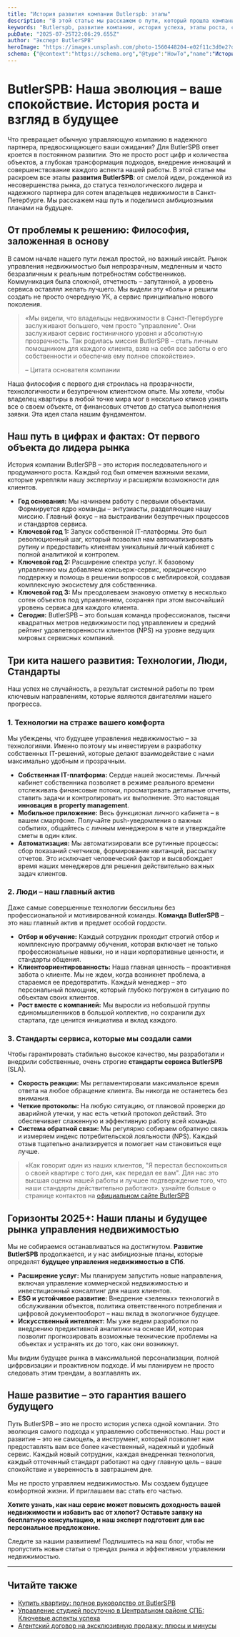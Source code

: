 ```yaml
---
title: "История развития компании Butlerspb: этапы"
description: "В этой статье мы расскажем о пути, который прошла компания Butlerspb. От смелой идеи до признанного лидера в сфере услуг. Узнайте о наших ключевых этапах роста."
keywords: "Butlerspb, развитие компании, история успеха, этапы роста, сервисная компания, блог Butlerspb"
pubDate: "2025-07-25T22:06:29.655Z"
author: "Эксперт ButlerSPB"
heroImage: "https://images.unsplash.com/photo-1560448204-e02f11c3d0e2?q=80&w=2070&auto=format&fit=crop"
schema: {"@context":"https://schema.org","@type":"HowTo","name":"История развития компании Butlerspb: этапы","description":"В этой статье мы расскажем о пути, который прошла компания Butlerspb. От смелой идеи до признанного лидера в сфере услуг. Узнайте о наших ключевых этапах роста.","image":{"@type":"ImageObject","url":"https://images.unsplash.com/photo-1560448204-e02f11c3d0e2?q=80&w=2070&auto=format&fit=crop"},"aggregateRating":{"@type":"AggregateRating","ratingValue":"4.9","reviewCount":486,"bestRating":"5","worstRating":"1"},"publisher":{"@type":"Organization","name":"Блог ButlerSPB","logo":{"@type":"ImageObject","url":"https://butlerspb-blog.netlify.app/favicon.ico"}},"mainEntityOfPage":{"@type":"WebPage","@id":"https://butlerspb-blog.netlify.app/blog/razvitie-butlerspb/"}}
---
```

# ButlerSPB: Наша эволюция – ваше спокойствие. История роста и взгляд в будущее

Что превращает обычную управляющую компанию в надежного партнера, предвосхищающего ваши ожидания? Для ButlerSPB ответ кроется в постоянном развитии. Это не просто рост цифр и количества объектов, а глубокая трансформация подходов, внедрение инноваций и совершенствование каждого аспекта нашей работы. В этой статье мы раскроем все этапы **развития ButlerSPB**: от смелой идеи, рожденной из несовершенства рынка, до статуса технологического лидера и надежного партнера для сотен владельцев недвижимости в Санкт-Петербурге. Мы расскажем наш путь и поделимся амбициозными планами на будущее.

## От проблемы к решению: Философия, заложенная в основу

В самом начале нашего пути лежал простой, но важный инсайт. Рынок управления недвижимостью был непрозрачным, медленным и часто безразличным к реальным потребностям собственников. Коммуникация была сложной, отчетность – запутанной, а уровень сервиса оставлял желать лучшего. Мы видели эту «боль» и решили создать не просто очередную УК, а сервис принципиально нового поколения.

> «Мы видели, что владельцы недвижимости в Санкт-Петербурге заслуживают большего, чем просто "управление". Они заслуживают сервис гостиничного уровня и абсолютную прозрачность. Так родилась миссия ButlerSPB – стать личным помощником для каждого клиента, взяв на себя все заботы о его собственности и обеспечив ему полное спокойствие».
>
> – Цитата основателя компании

Наша философия с первого дня строилась на прозрачности, технологичности и безупречном клиентском опыте. Мы хотели, чтобы владелец квартиры в любой точке мира мог в несколько кликов узнать все о своем объекте, от финансовых отчетов до статуса выполнения заявки. Эта идея стала нашим фундаментом.

## Наш путь в цифрах и фактах: От первого объекта до лидера рынка

История компании ButlerSPB – это история последовательного и продуманного роста. Каждый год был отмечен важными вехами, которые укрепляли нашу экспертизу и расширяли возможности для клиентов.

*   **Год основания:** Мы начинаем работу с первыми объектами. Формируется ядро команды – энтузиасты, разделяющие нашу миссию. Главный фокус – на выстраивании безупречных процессов и стандартов сервиса.
*   **Ключевой год 1:** Запуск собственной IT-платформы. Это был революционный шаг, который позволил нам автоматизировать рутину и предоставить клиентам уникальный личный кабинет с полной аналитикой и контролем.
*   **Ключевой год 2:** Расширение спектра услуг. К базовому управлению мы добавляем консьерж-сервис, юридическую поддержку и помощь в решении вопросов с меблировкой, создавая комплексную экосистему для собственника.
*   **Ключевой год 3:** Мы преодолеваем знаковую отметку в несколько сотен объектов под управлением, сохраняя при этом высочайший уровень сервиса для каждого клиента.
*   **Сегодня:** ButlerSPB – это большая команда профессионалов, тысячи квадратных метров недвижимости под управлением и средний рейтинг удовлетворенности клиентов (NPS) на уровне ведущих мировых сервисных компаний.

## Три кита нашего развития: Технологии, Люди, Стандарты

Наш успех не случайность, а результат системной работы по трем ключевым направлениям, которые являются двигателями нашего прогресса.

### 1. Технологии на страже вашего комфорта

Мы убеждены, что будущее управления недвижимостью – за технологиями. Именно поэтому мы инвестируем в разработку собственных IT-решений, которые делают взаимодействие с нами максимально удобным и прозрачным.

*   **Собственная IT-платформа:** Сердце нашей экосистемы. Личный кабинет собственника позволяет в режиме реального времени отслеживать финансовые потоки, просматривать детальные отчеты, ставить задачи и контролировать их выполнение. Это настоящая **инновация в property management**.
*   **Мобильное приложение:** Весь функционал личного кабинета – в вашем смартфоне. Получайте push-уведомления о важных событиях, общайтесь с личным менеджером в чате и утверждайте сметы в один клик.
*   **Автоматизация:** Мы автоматизировали все рутинные процессы: сбор показаний счетчиков, формирование квитанций, рассылку отчетов. Это исключает человеческий фактор и высвобождает время наших менеджеров для решения действительно важных задач клиентов.

### 2. Люди – наш главный актив

Даже самые совершенные технологии бессильны без профессиональной и мотивированной команды. **Команда ButlerSPB** – это наш главный актив и предмет особой гордости.

*   **Отбор и обучение:** Каждый сотрудник проходит строгий отбор и комплексную программу обучения, которая включает не только профессиональные навыки, но и наши корпоративные ценности, и стандарты общения.
*   **Клиентоориентированность:** Наша главная ценность – проактивная забота о клиенте. Мы не ждем, когда возникнет проблема, а стараемся ее предотвратить. Каждый менеджер – это персональный помощник, который глубоко погружен в ситуацию по объектам своих клиентов.
*   **Рост вместе с компанией:** Мы выросли из небольшой группы единомышленников в большой коллектив, но сохранили дух стартапа, где ценится инициатива и вклад каждого.

### 3. Стандарты сервиса, которые мы создали сами

Чтобы гарантировать стабильно высокое качество, мы разработали и внедрили собственные, очень строгие **стандарты сервиса ButlerSPB** (SLA).

*   **Скорость реакции:** Мы регламентировали максимальное время ответа на любое обращение клиента. Вы никогда не останетесь без внимания.
*   **Четкие протоколы:** На любую ситуацию, от плановой проверки до аварийной утечки, у нас есть четкий протокол действий. Это обеспечивает слаженную и эффективную работу всей команды.
*   **Система обратной связи:** Мы регулярно собираем обратную связь и измеряем индекс потребительской лояльности (NPS). Каждый отзыв тщательно анализируется и помогает нам становиться еще лучше.

> «Как говорит один из наших клиентов, "Я перестал беспокоиться о своей квартире с того дня, как передал ее вам". Для нас это высшая оценка нашей работы и лучшее подтверждение того, что наши стандарты действительно работают». узнайте больше о странице контактов на <a href="https://butlerspb.ru/contacts" target="_blank" rel="nofollow">официальном сайте ButlerSPB</a>

## Горизонты 2025+: Наши планы и будущее рынка управления недвижимостью

Мы не собираемся останавливаться на достигнутом. **Развитие ButlerSPB** продолжается, и у нас амбициозные планы, которые определят **будущее управления недвижимостью в СПб**.

*   **Расширение услуг:** Мы планируем запустить новые направления, включая управление коммерческой недвижимостью и инвестиционный консалтинг для наших клиентов.
*   **ESG и устойчивое развитие:** Внедрение «зеленых» технологий в обслуживании объектов, политика ответственного потребления и цифровой документооборот – наш вклад в экологичное будущее.
*   **Искусственный интеллект:** Мы уже ведем разработки по внедрению предиктивной аналитики на основе ИИ, которая позволит прогнозировать возможные технические проблемы на объектах и устранять их до того, как они возникнут.

Мы видим будущее рынка в максимальной персонализации, полной цифровизации и проактивном подходе. И мы планируем не просто следовать этим трендам, а возглавлять их.

## Наше развитие – это гарантия вашего будущего

Путь ButlerSPB – это не просто история успеха одной компании. Это эволюция самого подхода к управлению собственностью. Наш рост и развитие – это не самоцель, а инструмент, который позволяет нам предоставлять вам все более качественный, надежный и удобный сервис. Каждый новый сотрудник, каждая внедренная технология, каждый отточенный стандарт работают на одну главную цель – ваше спокойствие и уверенность в завтрашнем дне.

Мы не просто управляем недвижимостью. Мы создаем будущее комфортной жизни. И приглашаем вас стать его частью.

**Хотите узнать, как наш сервис может повысить доходность вашей недвижимости и избавить вас от хлопот? Оставьте заявку на бесплатную консультацию, и наш эксперт подготовит для вас персональное предложение.**

Следите за нашим развитием! Подпишитесь на наш блог, чтобы не пропустить новые статьи о трендах рынка и эффективном управлении недвижимостью.

---

## Читайте также

*   [Купить квартиру: полное руководство от ButlerSPB](/blog/kupit-kvartiru/)
*   [Управление студией посуточно в Центральном районе СПБ: Ключевые аспекты успеха](/blog/upravlenie-studiey-posutochno-v-centralnom-rayone-spb/)
*   [Агентский договор на эксклюзивную продажу: плюсы и минусы](/blog/agentskiy-dogovor-na-eksklyuzivnuyu-prodazhu-plyusy-i-minusy/)

